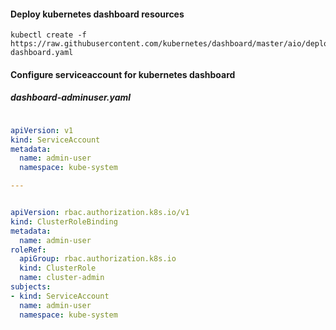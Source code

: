 
#### Deploy kubernetes dashboard resources

```
kubectl create -f https://raw.githubusercontent.com/kubernetes/dashboard/master/aio/deploy/recommended/kubernetes-dashboard.yaml
```

#### Configure serviceaccount for kubernetes dashboard

##### dashboard-adminuser.yaml
```yaml

apiVersion: v1
kind: ServiceAccount
metadata:
  name: admin-user
  namespace: kube-system

---


apiVersion: rbac.authorization.k8s.io/v1
kind: ClusterRoleBinding
metadata:
  name: admin-user
roleRef:
  apiGroup: rbac.authorization.k8s.io
  kind: ClusterRole
  name: cluster-admin
subjects:
- kind: ServiceAccount
  name: admin-user
  namespace: kube-system

```
